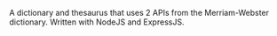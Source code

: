 A dictionary and thesaurus that uses 2 APIs from the Merriam-Webster dictionary.  Written with NodeJS and ExpressJS.